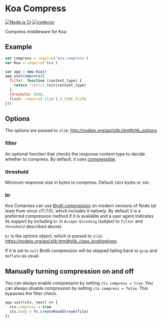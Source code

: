 # Koa Compress

[![Node.js CI](https://github.com/koajs/compress/workflows/Node.js%20CI/badge.svg?branch=master)](https://github.com/koajs/compress/actions?query=workflow%3A%22Node.js+CI%22+branch%3Amaster)
[![codecov](https://codecov.io/gh/koajs/compress/branch/master/graph/badge.svg)](https://codecov.io/gh/koajs/compress)

Compress middleware for Koa

## Example

```js
var compress = require('koa-compress')
var Koa = require('koa')

var app = new Koa()
app.use(compress({
  filter: function (content_type) {
  	return /text/i.test(content_type)
  },
  threshold: 2048,
  flush: require('zlib').Z_SYNC_FLUSH
}))
```

## Options

The options are passed to `zlib`: http://nodejs.org/api/zlib.html#zlib_options

### filter

An optional function that checks the response content type to decide whether to compress.
By default, it uses [compressible](https://github.com/jshttp/compressible).

### threshold

Minimum response size in bytes to compress.
Default `1024` bytes or `1kb`.

### br

Koa Compress can use [Brotli compression](https://en.wikipedia.org/wiki/Brotli) on modern versions of Node
(at least from since v11.7.0), which includes it natively. By default it is a preferred compression method
if it is available and a user agent indicates its support by including `br` in `Accept-Encoding`
(subject to `filter` and `threshold` described above).

`br` is the options object, which is passed to `zlib`: https://nodejs.org/api/zlib.html#zlib_class_brotlioptions

If it is set to `null` Brotli compression will be skipped falling back to `gzip` and `deflate` as usual.

## Manually turning compression on and off

You can always enable compression by setting `ctx.compress = true`.
You can always disable compression by setting `ctx.compress = false`.
This bypasses the filter check.

```js
app.use((ctx, next) => {
  ctx.compress = true
  ctx.body = fs.createReadStream(file)
})
```